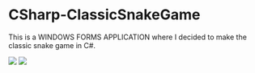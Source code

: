 # CSharp-ClassicSnakeGame
This is a WINDOWS FORMS APPLICATION where I decided to make the classic snake game in C#.

<img src="https://cdn.discordapp.com/attachments/323107036990668810/1038492047956525137/image.png">
<img src="https://cdn.discordapp.com/attachments/323107036990668810/1038492192299290725/image.png">
